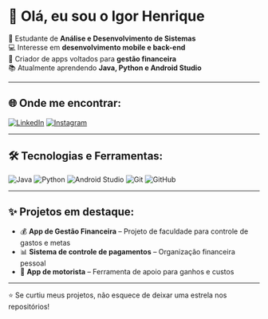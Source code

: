# 👋 Olá, eu sou o Igor Henrique  

🚀 Estudante de **Análise e Desenvolvimento de Sistemas**  
💻 Interesse em **desenvolvimento mobile e back-end**  
📱 Criador de apps voltados para **gestão financeira**  
📚 Atualmente aprendendo **Java, Python e Android Studio**  

---

## 🌐 Onde me encontrar:
[![LinkedIn](https://img.shields.io/badge/LinkedIn-0077B5?style=for-the-badge&logo=linkedin&logoColor=white)](https://www.linkedin.com/in/igor-henrique-42694b26a)
[![Instagram](https://img.shields.io/badge/Instagram-E4405F?style=for-the-badge&logo=instagram&logoColor=white)](https://www.instagram.com/igor.henriqn)


---

## 🛠️ Tecnologias e Ferramentas:
![Java](https://img.shields.io/badge/Java-ED8B00?style=for-the-badge&logo=java&logoColor=white)
![Python](https://img.shields.io/badge/Python-3776AB?style=for-the-badge&logo=python&logoColor=white)
![Android Studio](https://img.shields.io/badge/Android_Studio-3DDC84?style=for-the-badge&logo=android-studio&logoColor=white)
![Git](https://img.shields.io/badge/Git-F05032?style=for-the-badge&logo=git&logoColor=white)
![GitHub](https://img.shields.io/badge/GitHub-100000?style=for-the-badge&logo=github&logoColor=white)

---

## ✨ Projetos em destaque:
- 💰 **App de Gestão Financeira** – Projeto de faculdade para controle de gastos e metas  
- 📊 **Sistema de controle de pagamentos** – Organização financeira pessoal  
- 🚗 **App de motorista** – Ferramenta de apoio para ganhos e custos  

---

⭐ Se curtiu meus projetos, não esquece de deixar uma estrela nos repositórios!  
